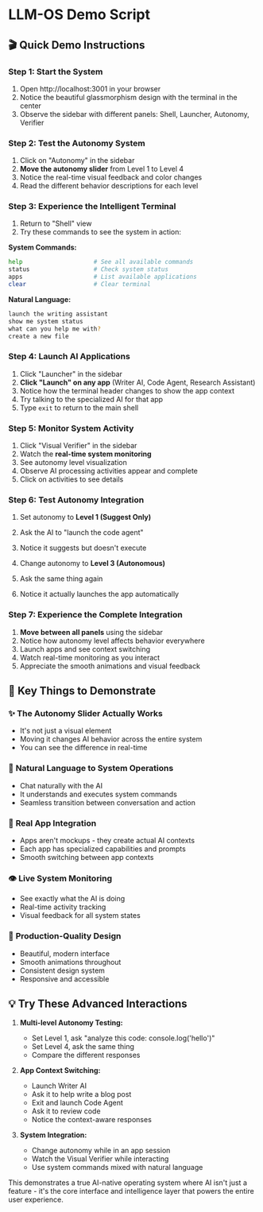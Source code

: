 # LLM-OS Demo Script

## 🎬 Quick Demo Instructions

### Step 1: Start the System
1. Open http://localhost:3001 in your browser
2. Notice the beautiful glassmorphism design with the terminal in the center
3. Observe the sidebar with different panels: Shell, Launcher, Autonomy, Verifier

### Step 2: Test the Autonomy System
1. Click on "Autonomy" in the sidebar
2. **Move the autonomy slider** from Level 1 to Level 4
3. Notice the real-time visual feedback and color changes
4. Read the different behavior descriptions for each level

### Step 3: Experience the Intelligent Terminal
1. Return to "Shell" view
2. Try these commands to see the system in action:

**System Commands:**
```bash
help                    # See all available commands
status                  # Check system status
apps                    # List available applications  
clear                   # Clear terminal
```

**Natural Language:**
```bash
launch the writing assistant
show me system status
what can you help me with?
create a new file
```

### Step 4: Launch AI Applications
1. Click "Launcher" in the sidebar
2. **Click "Launch" on any app** (Writer AI, Code Agent, Research Assistant)
3. Notice how the terminal header changes to show the app context
4. Try talking to the specialized AI for that app
5. Type `exit` to return to the main shell

### Step 5: Monitor System Activity
1. Click "Visual Verifier" in the sidebar
2. Watch the **real-time system monitoring**
3. See autonomy level visualization
4. Observe AI processing activities appear and complete
5. Click on activities to see details

### Step 6: Test Autonomy Integration
1. Set autonomy to **Level 1 (Suggest Only)**
2. Ask the AI to "launch the code agent"
3. Notice it suggests but doesn't execute

4. Change autonomy to **Level 3 (Autonomous)**
5. Ask the same thing again
6. Notice it actually launches the app automatically

### Step 7: Experience the Complete Integration
1. **Move between all panels** using the sidebar
2. Notice how autonomy level affects behavior everywhere
3. Launch apps and see context switching
4. Watch real-time monitoring as you interact
5. Appreciate the smooth animations and visual feedback

## 🎯 Key Things to Demonstrate

### ✨ **The Autonomy Slider Actually Works**
- It's not just a visual element
- Moving it changes AI behavior across the entire system
- You can see the difference in real-time

### 🤖 **Natural Language to System Operations**
- Chat naturally with the AI
- It understands and executes system commands
- Seamless transition between conversation and action

### 📱 **Real App Integration**
- Apps aren't mockups - they create actual AI contexts
- Each app has specialized capabilities and prompts
- Smooth switching between app contexts

### 👁️ **Live System Monitoring**
- See exactly what the AI is doing
- Real-time activity tracking
- Visual feedback for all system states

### 🎨 **Production-Quality Design**
- Beautiful, modern interface
- Smooth animations throughout
- Consistent design system
- Responsive and accessible

## 💡 Try These Advanced Interactions

1. **Multi-level Autonomy Testing:**
   - Set Level 1, ask "analyze this code: console.log('hello')"
   - Set Level 4, ask the same thing
   - Compare the different responses

2. **App Context Switching:**
   - Launch Writer AI
   - Ask it to help write a blog post
   - Exit and launch Code Agent  
   - Ask it to review code
   - Notice the context-aware responses

3. **System Integration:**
   - Change autonomy while in an app session
   - Watch the Visual Verifier while interacting
   - Use system commands mixed with natural language

This demonstrates a true AI-native operating system where AI isn't just a feature - it's the core interface and intelligence layer that powers the entire user experience.
